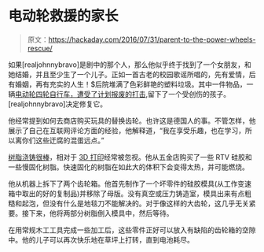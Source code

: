 # 电动轮救援的家长

> 原文：<https://hackaday.com/2016/07/31/parent-to-the-power-wheels-rescue/>

如果[realjohnnybravo]是剧中的那个人，那么他似乎终于找到了一个女朋友，和她结婚，并且至少生了一个儿子。正如一首古老的校园歌谣所唱的，先有爱情，后有婚姻，再有充实的人生！$后院堆满了色彩鲜艳的塑料垃圾。其中一件物品，一辆[电动轮四轮自行车，遭受了计划报废的打击](http://www.instructables.com/id/resin-casting-gears-for-power-wheels/?ALLSTEPS),留下了一个受创伤的孩子。[realjohnnybravo]决定修复它。

他经常提到如何去商店购买玩具的替换齿轮。也许这是德国人的事。不管怎样，他展示了自己在互联网评论方面的经验，他解释道，“我在享受乐趣，也在学习，所以离你们这些迂腐的混蛋远点。”

[树脂浇铸很棒](http://hackaday.com/2016/02/09/learn-resin-casting-techniques-duplicating-plastic-parts/)，相对于 [3D 打印](http://hackaday.com/2016/07/03/improving-3d-printed-gears-with-hot-water/)经常被忽视。他从五金店购买了一些 RTV 硅胶和一些慢固化树脂。快速固化的树脂在如此大的体积下会变得太热，并可能燃烧。

他从机器上拆下了两个齿轮箱。他首先制作了一个坏零件的硅胶模具(从工作变速箱中取出的好的复制品)并移除了母版。没有真空或压力铸造室，模具出来有点粗糙和起泡，但没有什么是地毯刀不能解决的。对于像这样的大齿轮，这几乎无关紧要。接下来，他将两部分树脂倒入模具中，然后等待。

在用常规木工工具完成一些加工后，这些零件正好可以放入有缺陷的齿轮箱的空隙中。他的儿子可以再次快乐地在草坪上打转，直到电池耗尽。